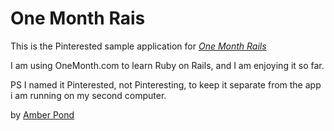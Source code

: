 # One Month Rais

This is the Pinterested sample application for [*One Month Rails*](http://onemonthrails.com)

I am using OneMonth.com to learn Ruby on Rails, and I am enjoying it so far. 


PS I named it Pinterested, not Pinteresting, to keep it separate from the app i am running on my second computer. 

by [Amber Pond](http://fb.com/unknowngamingusa)

